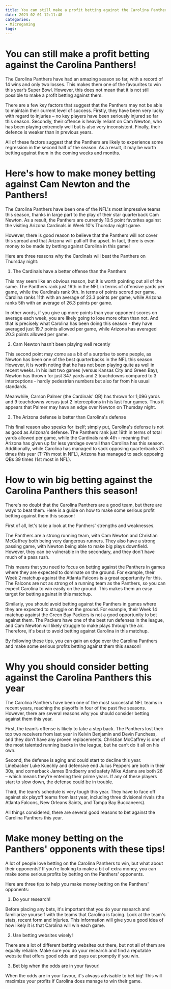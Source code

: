 ```yaml
---
title: You can still make a profit betting against the Carolina Panthers!
date: 2023-02-01 12:11:48
categories:
- Microgaming
tags:
---
```



#  You can still make a profit betting against the Carolina Panthers!

The Carolina Panthers have had an amazing season so far, with a record of 14 wins and only two losses. This makes them one of the favourites to win this year’s Super Bowl. However, this does not mean that it is not still possible to make a profit betting against them.

There are a few key factors that suggest that the Panthers may not be able to maintain their current level of success. Firstly, they have been very lucky with regard to injuries – no key players have been seriously injured so far this season. Secondly, their offence is heavily reliant on Cam Newton, who has been playing extremely well but is also very inconsistent. Finally, their defence is weaker than in previous years.

All of these factors suggest that the Panthers are likely to experience some regression in the second half of the season. As a result, it may be worth betting against them in the coming weeks and months.

#  Here's how to make money betting against Cam Newton and the Panthers!

The Carolina Panthers have been one of the NFL's most impressive teams this season, thanks in large part to the play of their star quarterback Cam Newton. As a result, the Panthers are currently 10.5 point favorites against the visiting Arizona Cardinals in Week 10's Thursday night game.

However, there is good reason to believe that the Panthers will not cover this spread and that Arizona will pull off the upset. In fact, there is even money to be made by betting against Carolina in this game!

Here are three reasons why the Cardinals will beat the Panthers on Thursday night:

1. The Cardinals have a better offense than the Panthers

This may seem like an obvious reason, but it is worth pointing out all of the same. The Panthers rank just 16th in the NFL in terms of offensive yards per game, while the Cardinals rank 9th. In terms of points scored per game, Carolina ranks 11th with an average of 23.3 points per game, while Arizona ranks 5th with an average of 26.3 points per game.

In other words, if you give up more points than your opponent scores on average each week, you are likely going to lose more often than not. And that is precisely what Carolina has been doing this season - they have averaged just 19.7 points allowed per game, while Arizona has averaged 20.3 points allowed per game.

2. Cam Newton hasn't been playing well recently

This second point may come as a bit of a surprise to some people, as Newton has been one of the best quarterbacks in the NFL this season. However, it is worth noting that he has not been playing quite as well in recent weeks. In his last two games (versus Kansas City and Green Bay), Newton has thrown for just 347 yards and 2 touchdowns compared to 3 interceptions - hardly pedestrian numbers but also far from his usual standards.

Meanwhile, Carson Palmer (the Cardinals' QB) has thrown for 1,096 yards and 9 touchdowns versus just 2 interceptions in his last four games. Thus it appears that Palmer may have an edge over Newton on Thursday night.

3. The Arizona defense is better than Carolina's defense

This final reason also speaks for itself; simply put, Carolina's defense is not as good as Arizona's defense. The Panthers rank just 19th in terms of total yards allowed per game, while the Cardinals rank 4th - meaning that Arizona has given up far less yardage overall than Carolina has this season. Additionally, while Carolina has managed to sack opposing quarterbacks 31 times this year (T-7th most in NFL), Arizona has managed to sack opposing QBs 39 times (1st most in NFL).

#  How to win big betting against the Carolina Panthers this season!

There's no doubt that the Carolina Panthers are a good team, but there are ways to beat them. Here is a guide on how to make some serious profit betting against them this season!

First of all, let's take a look at the Panthers' strengths and weaknesses.

The Panthers are a strong running team, with Cam Newton and Christian McCaffrey both being very dangerous runners. They also have a strong passing game, with Newton being able to make big plays downfield. However, they can be vulnerable in the secondary, and they don't have much of a pass rush.

This means that you need to focus on betting against the Panthers in games where they are expected to dominate on the ground. For example, their Week 2 matchup against the Atlanta Falcons is a great opportunity for this. The Falcons are not as strong of a running team as the Panthers, so you can expect Carolina to win easily on the ground. This makes them an easy target for betting against in this matchup.

Similarly, you should avoid betting against the Panthers in games where they are expected to struggle on the ground. For example, their Week 14 matchup against the Green Bay Packers is not a good opportunity to bet against them. The Packers have one of the best run defenses in the league, and Cam Newton will likely struggle to make plays through the air. Therefore, it's best to avoid betting against Carolina in this matchup.

By following these tips, you can gain an edge over the Carolina Panthers and make some serious profits betting against them this season!

#  Why you should consider betting against the Carolina Panthers this year

The Carolina Panthers have been one of the most successful NFL teams in recent years, reaching the playoffs in four of the past five seasons. However, there are several reasons why you should consider betting against them this year.

First, the team’s offense is likely to take a step back. The Panthers lost their top two receivers from last year in Kelvin Benjamin and Devin Funchess, and they don’t have any proven replacements. Christian McCaffrey is one of the most talented running backs in the league, but he can’t do it all on his own.

Second, the defense is aging and could start to decline this year. Linebacker Luke Kuechly and defensive end Julius Peppers are both in their 30s, and cornerback James Bradberry and safety Mike Adams are both 26 – which means they’re entering their prime years. If any of these players start to slow down, the defense could be in trouble.

Third, the team’s schedule is very tough this year. They have to face off against six playoff teams from last year, including three divisional rivals (the Atlanta Falcons, New Orleans Saints, and Tampa Bay Buccaneers).

All things considered, there are several good reasons to bet against the Carolina Panthers this year.

#  Make money betting on the Panthers' opponents with these tips!

A lot of people love betting on the Carolina Panthers to win, but what about their opponents? If you're looking to make a bit of extra money, you can make some serious profits by betting on the Panthers' opponents.

Here are three tips to help you make money betting on the Panthers' opponents:

1. Do your research!

Before placing any bets, it's important that you do your research and familiarize yourself with the teams that Carolina is facing. Look at the team's stats, recent form and injuries. This information will give you a good idea of how likely it is that Carolina will win each game.

2. Use betting websites wisely!

There are a lot of different betting websites out there, but not all of them are equally reliable. Make sure you do your research and find a reputable website that offers good odds and pays out promptly if you win.

3. Bet big when the odds are in your favour!

When the odds are in your favour, it's always advisable to bet big! This will maximize your profits if Carolina does manage to win their game.